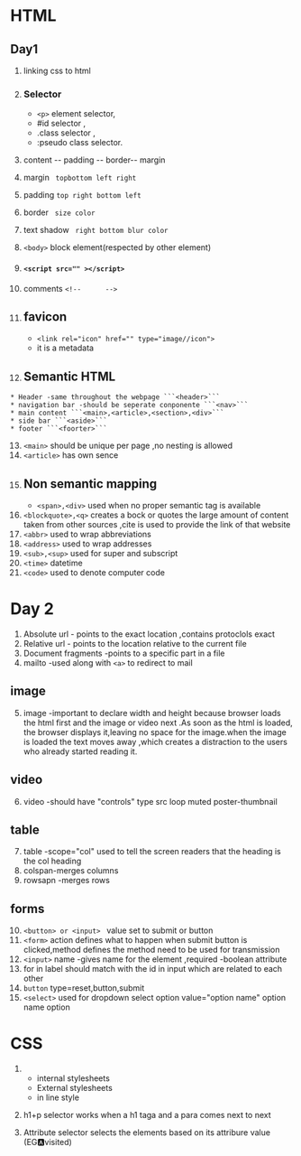 # HTML 
## Day1

1. linking css to html <link href="" rel="stylesheet"/>
2. ### Selector
   * ```<p>``` element selector,
   * #id selector ,
   * .class selector ,
   * :pseudo class selector.

3. content --  padding --  border-- margin
4. margin ``` topbottom left right```
5. padding ```top right bottom left```
6. border  ``` size color```
7. text shadow ``` right bottom blur color```
8. ```<body>``` block element(respected by other element)
9. #### ```<script src="" ></script>```
10. comments ```<!--      -->```
11. ## favicon 
    * ```<link rel="icon" href="" type="image//icon">```
    * it is a metadata
12.  ## Semantic HTML
    * Header -same throughout the webpage ```<header>```
    * navigation bar -should be seperate conponente ```<nav>```
    * main content ```<main>,<article>,<section>,<div>``` 
    * side bar ```<aside>```
    * footer ```<foorter>```
13. ```<main>``` should be unique per page ,no nesting is allowed 
14. ```<article>``` has own sence 
15. ## Non semantic mapping
    * ```<span>,<div>``` used when no proper semantic tag is available
16. ```<blockquote>,<q>``` creates a bock or quotes the large amount of content taken from other sources ,cite is used to provide the link of that website
17. ```<abbr>``` used to wrap abbreviations
18. ```<address>``` used to wrap addresses
19. ```<sub>,<sup>``` used for super and subscript
20. ```<time>``` datetime
21. ```<code>``` used to denote computer code

# Day 2
1. Absolute url - points to the exact location ,contains protoclols exact
2. Relative url - points to the location relative to the current file
3. Document fragments -points to a specific part in a file 
4. mailto -used along with ```<a>``` to redirect to mail
## image
5. image -important to declare width and height because browser loads the html first and the image or video next .As soon as the html is loaded, the browser displays it,leaving no space for the image.when the image is loaded the text moves away ,which creates a distraction to the users who already started reading it.
## video
6. video -should have "controls" type src loop muted  poster-thumbnail
## table
7. table -scope="col" used to tell the screen readers that the heading is the col heading 
8. colspan-merges columns
9. rowsapn -merges rows
## forms
10. ```<button> or <input> ``` value set to submit or button
11. ```<form>``` action defines what to happen when submit button is clicked,method defines the method need to be used for transmission
12. ```<input>``` name -gives name for the element ,required -boolean attribute
13. for in label should match with the id in input which are related to each other
14. ```button``` type=reset,button,submit
15.  ```<select>``` used for dropdown select option value="option name" option name option




# CSS
1.    * internal stylesheets
      * External stylesheets
      * in line style
    
2. h1+p selector works when a h1 taga and a para comes next to next
3. Attribute selector selects the elements based on its attribure value (EG:a:visited)